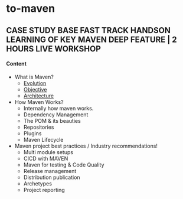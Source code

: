 # to-maven

## CASE STUDY BASE FAST TRACK HANDSON LEARNING OF KEY MAVEN DEEP FEATURE | 2 HOURS LIVE WORKSHOP
#### Content 
* What is Maven? 
  - [Evolution](what-is-maven/Evolution.md)
  - [Objective](https://maven.apache.org/what-is-maven.html#mavens-objectives)
  -	[Architecture](https://maven.apache.org/guides/introduction/introduction-to-the-pom.html)
* How Maven Works? 
  - Internally how maven works.
  -	Dependency Management
  -	The POM & its beauties
  -	Repositories
  -	Plugins
  -	Maven Lifecycle
* Maven project best practices / Industry recommendations! 
  - Multi module setups
  - CICD with MAVEN
  -	Maven for testing & Code Quality
  -	Release management
  -	Distribution publication
  -	Archetypes                                                       
  -	Project reporting
